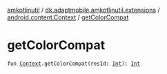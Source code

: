 [amkotlinutil](../../index.md) / [dk.adaptmobile.amkotlinutil.extensions](../index.md) / [android.content.Context](index.md) / [getColorCompat](get-color-compat.md)

# getColorCompat

`fun `[`Context`](https://developer.android.com/reference/android/content/Context.html)`.getColorCompat(resId: `[`Int`](https://kotlinlang.org/api/latest/jvm/stdlib/kotlin/-int/index.html)`): `[`Int`](https://kotlinlang.org/api/latest/jvm/stdlib/kotlin/-int/index.html)
